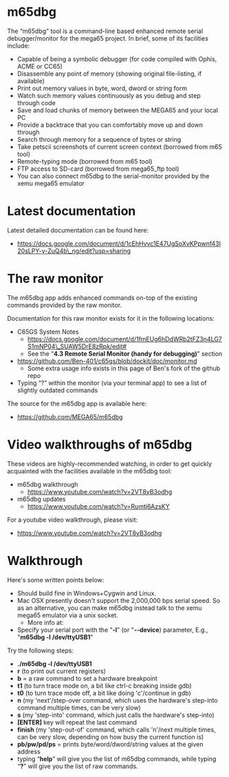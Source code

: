 # m65dbg
The “m65dbg” tool is a command-line based enhanced remote serial debugger/monitor for the mega65 project. In brief, some of its facilities include:

* Capable of being a symbolic debugger (for code compiled with Ophis, ACME or CC65)
* Disassemble any point of memory (showing original file-listing, if available)
* Print out memory values in byte, word, dword or string form
* Watch such memory values continuously as you debug and step through code
* Save and load chunks of memory between the MEGA65 and your local PC
* Provide a backtrace that you can comfortably move up and down through
* Search through memory for a sequence of bytes or string
* Take petscii screenshots of current screen context (borrowed from m65 tool)
* Remote-typing mode (borrowed from m65 tool)
* FTP access to SD-card (borrowed from mega65\_ftp tool)
* You can also connect m65dbg to the serial-monitor provided by the xemu mega65 emulator

# Latest documentation

Latest detailed documentation can be found here:

* https://docs.google.com/document/d/1cEhHvvc1E47UgSoXvKPpwnf43l20sLPY-y-ZuQ4b\_ng/edit?usp=sharing

# The raw monitor

The m65dbg app adds enhanced commands on-top of the existing commands provided by the raw monitor.

Documentation for this raw monitor exists for it in the following locations:

* C65GS System Notes
  * https://docs.google.com/document/d/1fmEUg6hDdWRb2tFZ3n4LG7S1mNP04\_SUAW5DrE8zRpk/edit#
  * See the “**4.3 Remote Serial Monitor (handy for debugging)**” section
* https://github.com/Ben-401/c65gs/blob/dockit/doc/monitor.md
  * Some extra usage info exists in this page of Ben's fork of the github repo
* Typing “?” within the monitor (via your terminal app) to see a list of slightly outdated commands

The source for the m65dbg app is available here:

* https://github.com/MEGA65/m65dbg

# Video walkthroughs of m65dbg

These videos are highly-recommended watching, in order to get quickly acquainted with the facilities available in the m65dbg tool:

* m65dbg walkthrough
  * https://www.youtube.com/watch?v=2VT8yB3odhg
* m65dbg updates
  * https://www.youtube.com/watch?v=Rumti6AzsKY

For a youtube video walkthrough, please visit:

* https://www.youtube.com/watch?v=2VT8yB3odhg

# Walkthrough

Here's some written points below:

* Should build fine in Windows+Cygwin and Linux.
* Mac OSX presently doesn't support the 2,000,000 bps serial speed. So as an alternative, you can make m65dbg instead talk to the xemu mega65 emulator via a unix socket.
  * More info at: 
* Specify your serial port with the "**-l**" (or "**--device**) parameter, E.g., "**m65dbg -l /dev/ttyUSB1**"

Try the following steps:

* **./m65dbg -l /dev/ttyUSB1**
* **r** (to print out current registers)
* **b<addr>** = a raw command to set a hardware breakpoint
* **t1** (to turn trace mode on, a bit like ctrl-c breaking inside gdb)
* **t0** (to turn trace mode off, a bit like doing 'c'/continue in gdb)
* **n** (my 'next'/step-over command, which uses the hardware's step-into command multiple times, can be very slow)
* **s** (my 'step-into' command, which just calls the hardware's step-into)
* **[ENTER]** key will repeat the last command
* **finish** (my 'step-out-of' command, which calls 'n'/next multiple times, can be very slow, depending on how busy the current function is)
* **pb/pw/pd/ps** <addr> = prints byte/word/dword/string values at the given address
* typing “**help**” will give you the list of m65dbg commands, while typing “**?**” will give you the list of raw commands.

